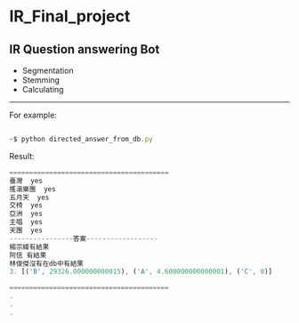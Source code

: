 IR_Final_project
=====================
IR Question answering Bot
---------------------------------------
* Segmentation 
* Stemming
* Calculating 

------------------------
For example:
```js

~$ python directed_answer_from_db.py
```
Result:
```js
========================================
臺灣  yes
搖滾樂團  yes
五月天  yes
交椅  yes
亞洲  yes
主唱  yes
天團  yes
----------------答案------------------
楊宗緯有結果
阿信 有結果
林俊傑沒有在db中有結果
3. [('B', 29326.000000000015), ('A', 4.600000000000001), ('C', 0)]

========================================
.
.
.

```